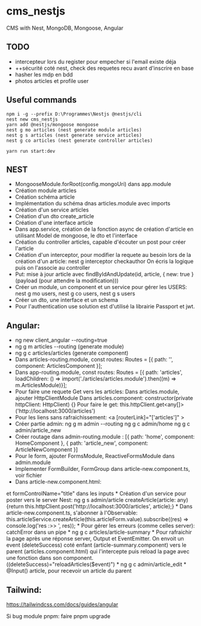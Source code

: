 # cms_nestjs
CMS with Nest, MongoDB, Mongoose, Angular

## TODO
* intercepteur lors du register pour empecher si l'email existe déja
* ++sécurité coté nest, check des requetes recu avant d'inscrire en base
* hasher les mdp en bdd
* photos articles et profile user

## Useful commands
```
npm i -g --prefix D:\Programmes\Nestjs @nestjs/cli
nest new cms_nestjs
yarn add @nestjs/mongoose mongoose
nest g mo articles (nest generate module articles)
nest g s articles (nest generate service articles)
nest g co articles (nest generate controller articles)

yarn run start:dev
```

## NEST
* MongooseModule.forRoot(config.mongoUri) dans app.module
* Création module articles
* Création schéma article
* Implémentation du schéma dnas articles.module avec imports
* Création d'un service articles
* Création d'un dto create_article
* Création d'une interface article
* Dans app.service, création de la fonction async de création d'article en utilisant Model de mongoose, le dto et l'interface
* Création du controller articles, capable d'écouter un post pour créer l'article
* Création d'un interceptor, pour modifier la requete au besoin lors de la création d'un article:
nest g interceptor checkauthor
On écris la logique puis on l'associe au controller
* Put: mise à jour article avec findByIdAndUpdate(id, article, { new: true } (payload (pour attendre la modification)))
* Créer un module, un component et un service pour gérer les USERS: nest g mo users, nest g co users, nest g s users
* Créer un dto, une interface et un schema
* Pour l'authentication use solution est d'utilisé la librairie Passport et jwt.

## Angular:
* ng new client_angular --routing=true
* ng g m articles --routing (generate module)
* ng g c articles/articles (generate component)
* Dans articles-routing.module, const routes: Routes = [{ path: '', component: ArticlesComponent }];
* Dans app-routing.module, const routes: Routes = [{ path: 'articles', loadChildren: () => import('./articles/articles.module').then((m) => m.ArticlesModule)}];
* Pour faire une requete Get vers les articles: Dans articles.module, ajouter HttpClientModule
Dans articles.component: constructor(private httpClient: HttpClient) {}
Pour faire le get: this.httpClient.get<any[]>('http://localhost:3000/articles')
* Pour les liens sans rafraichissement:  <a [routerLink]="['articles']" >
* Créer partie admin: 
ng g m admin --routing
ng g c admin/home
ng g c admin/article_new
* Créer routage dans admin-routing.module : [{ path: 'home', component: HomeComponent }, { path: 'article_new', component: ArticleNewComponent }]
* Pour le form, ajouter FormsModule, ReactiveFormsModule dans admin.module
* Implementer FormBuilder, FormGroup dans article-new.component.ts, voir fichier
* Dans article-new.component.html: 
<form [formGroup]="articleForm" (ngSubmit)="submit()">
et formControlName="title" dans les inputs
* Création d'un service pour poster vers le server Nest: ng g s admin/article
createArticle(article: any) {return this.httpClient.post<any>('http://localhost:3000/articles', article);}
* Dans article-new.component.ts, s'abonner à l'Observable: this.articleService.createArticle(this.articleForm.value).subscribe((res) => console.log('res :>> ', res));
* Pour gérer les erreurs (comme celles server): catchError dans un pipe
* ng g c articles/article-summary
* Pour rafraichir la page après une réponse server, Output et EventEmitter.
On envoit un event (deleteSuccess) coté enfant (article-summary.component) vers le parent (articles.component.html) qui l'intercepte puis reload la page avec une fonction dans son component. ((deleteSuccess)="reloadArticles($event)")
* ng g c admin/article_edit
* @Input() article, pour recevoir un article du parent

## Tailwind:
https://tailwindcss.com/docs/guides/angular

Si bug module pnpm: faire pnpm upgrade

